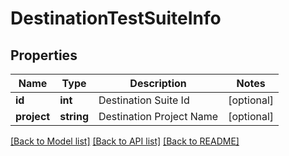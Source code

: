 # DestinationTestSuiteInfo

## Properties
Name | Type | Description | Notes
------------ | ------------- | ------------- | -------------
**id** | **int** | Destination Suite Id | [optional] 
**project** | **string** | Destination Project Name | [optional] 

[[Back to Model list]](../README.md#documentation-for-models) [[Back to API list]](../README.md#documentation-for-api-endpoints) [[Back to README]](../README.md)


